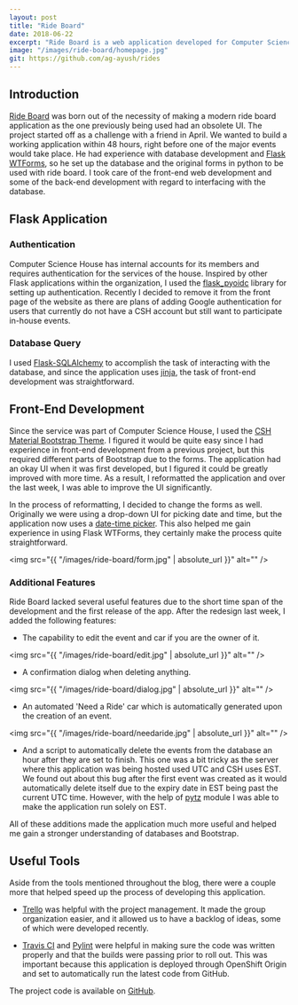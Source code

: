 ```yaml
---
layout: post
title: "Ride Board"
date: 2018-06-22
excerpt: "Ride Board is a web application developed for Computer Science House. The application is used for hosting large-scale events during which members of the organization need to carpool in order to reach the event destination. It allows the users to host events, drivers to host their cars, and passengers to sign-up under a car."
image: "/images/ride-board/homepage.jpg"
git: https://github.com/ag-ayush/rides
---
```


## Introduction
[Ride Board](https://rideboard.csh.rit.edu) was born out of the necessity of making a modern ride board application as the one previously being used had an obsolete UI.
The project started off as a challenge with a friend in April. We wanted to build a working application within 48 hours, right before one of the major events would take place.
He had experience with database development and [Flask WTForms](http://flask.pocoo.org/docs/1.0/patterns/wtforms/), so he set up the database and the original forms in python to be used with ride board.
I took care of the front-end web development and some of the back-end development with regard to interfacing with the database.

## Flask Application
### Authentication
Computer Science House has internal accounts for its members and requires authentication for the services of the house.
Inspired by other Flask applications within the organization, I used the [flask_pyoidc](https://github.com/zamzterz/Flask-pyoidc) library for setting up authentication.
Recently I decided to remove it from the front page of the website as there are plans of adding Google authentication for users that currently do not have a CSH account but still want to participate in-house events.
### Database Query
I used [Flask-SQLAlchemy](http://flask-sqlalchemy.pocoo.org/2.3/) to accomplish the task of interacting with the database, and since the application uses [jinja](http://jinja.pocoo.org/docs/2.10/), the task of front-end development was straightforward.

## Front-End Development
Since the service was part of Computer Science House, I used the [CSH Material Bootstrap Theme](https://github.com/ComputerScienceHouse/csh-material-Bootstrap).
I figured it would be quite easy since I had experience in front-end development from a previous project, but this required different parts of Bootstrap due to the forms.
The application had an okay UI when it was first developed, but I figured it could be greatly improved with more time.
As a result, I reformatted the application and over the last week, I was able to improve the UI significantly.

In the process of reformatting, I decided to change the forms as well.
Originally we were using a drop-down UI for picking date and time, but the application now uses a [date-time picker](https://tempusdominus.github.io/Bootstrap-4/).
This also helped me gain experience in using Flask WTForms, they certainly make the process quite straightforward.

<span class="image fit"><img src="{{ "/images/ride-board/form.jpg" | absolute_url }}" alt="" /></span>

### Additional Features
Ride Board lacked several useful features due to the short time span of the development and the first release of the app. After the redesign last week, I added the following features:

- The capability to edit the event and car if you are the owner of it.

<span class="image fit"><img src="{{ "/images/ride-board/edit.jpg" | absolute_url }}" alt="" /></span>

- A confirmation dialog when deleting anything.

<span class="image fit"><img src="{{ "/images/ride-board/dialog.jpg" | absolute_url }}" alt="" /></span>

- An automated 'Need a Ride' car which is automatically generated upon the creation of an event.

<span class="image fit"><img src="{{ "/images/ride-board/needaride.jpg" | absolute_url }}" alt="" /></span>

- And a script to automatically delete the events from the database an hour after they are set to finish.
This one was a bit tricky as the server where this application was being hosted used UTC and CSH uses EST.
We found out about this bug after the first event was created as it would automatically delete itself due to the expiry date in EST being past the current UTC time.
However, with the help of [pytz](https://pypi.org/project/pytz/) module I was able to make the application run solely on EST.

All of these additions made the application much more useful and helped me gain a stronger understanding of databases and Bootstrap.

## Useful Tools
Aside from the tools mentioned throughout the blog, there were a couple more that helped speed up the process of developing this application.

- [Trello](https://trello.com/) was helpful with the project management.
It made the group organization easier, and it allowed us to have a backlog of ideas, some of which were developed recently.

- [Travis CI](https://travis-ci.org/) and [Pylint](https://www.pylint.org/) were helpful in making sure the code was written properly and that the builds were passing prior to roll out. This was important because this application is deployed through OpenShift Origin and set to automatically run the latest code from GitHub.

The project code is available on [GitHub](https://github.com/ag-ayush/rides).
